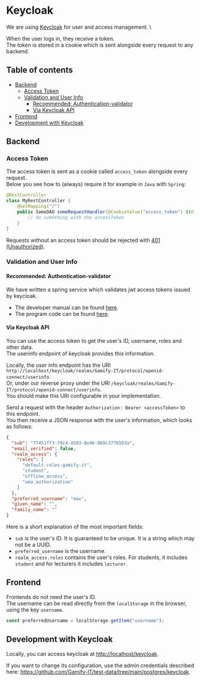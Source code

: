 # Keycloak

We are using [Keycloak](https://www.keycloak.org) for user and access management. \

When the user logs in, they receive a token. \
The token is stored in a cookie which is sent alongside every request to any backend.

## Table of contents

<!-- TOC -->
* [Backend](#backend)
  * [Access Token](#access-token)
  * [Validation and User Info](#validation-and-user-info)
    * [Recommended: Authentication-validator](#recommended--authentication-validator)
    * [Via Keycloak API](#via-keycloak-api)
* [Frontend](#frontend)
* [Development with Keycloak](#development-with-keycloak)
<!-- TOC -->

## Backend

### Access Token

The access token is sent as a cookie called `access_token` alongside every request. \
Below you see how to (always) require it for example in `Java` with `Spring`:

```java
@RestController
class MyRestController {
    @GetMapping("/")
    public SomeDAO someRequestHandler(@CookieValue("access_token") String accessToken) {
        // do something with the accessToken
    }
}
```

Requests without an access token should be rejected with [401 (Unauthorized)](https://developer.mozilla.org/en-US/docs/Web/HTTP/Status/401).

### Validation and User Info

#### Recommended: Authentication-validator

We have written a spring service which validates jwt access tokens issued by keycloak.

- The developer manual can be found [here](./authentication-validator.md).
- The program code can be found [here](https://github.com/Gamify-IT/authentification-validator).

#### Via Keycloak API

You can use the access token to get the user's ID, username, roles and other data. \
The userinfo endpoint of keycloak provides this information.

Locally, the user info endpoint has the URI `http://localhost/keycloak/realms/Gamify-IT/protocol/openid-connect/userinfo`. \
Or, under our reverse proxy under the URI `/keycloak/realms/Gamify-IT/protocol/openid-connect/userinfo`. \
You should make this URI configurable in your implementation.

Send a request with the header `Authorization: Bearer <accessToken>` to this endpoint. \
You then receive a JSON response with the user's information, which looks as follows:

```json
{
  "sub": "77451ff3-79c4-4503-8e46-869c377b593a",
  "email_verified": false,
  "realm_access": {
    "roles": [
      "default-roles-gamify-it",
      "student",
      "offline_access",
      "uma_authorization"
    ]
  },
  "preferred_username": "max",
  "given_name": "",
  "family_name": ""
}
```

Here is a short explanation of the most important fields:

- `sub` is the user's ID. It is guaranteed to be unique. It is a string which may not be a UUID.
- `preferred_username` is the username.
- `realm_access.roles` contains the user's roles. For students, it includes `student` and for lecturers it includes `lecturer`.

## Frontend

Frontends do not need the user's ID. \
The username can be read directly from the `localStorage` in the browser, using the key `username`.

```typescript
const preferredUsername = localStorage.getItem("username");
```

## Development with Keycloak

Locally, you can access keycloak at <http://localhost/keycloak>.

If you want to change its configuration, use the admin credentials described here: <https://github.com/Gamify-IT/test-data/tree/main/postgres/keycloak>.
